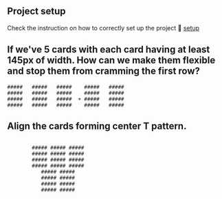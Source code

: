 ## Project setup
Check the instruction on how to correctly set up the project 🔗 [setup](./setup.md)

## If we've 5 cards with each card having at least 145px of width. How can we make them flexible and stop them from cramming the first row?

```text
#####   #####   #####    #####   #####
#####   #####   #####    #####   #####
#####   #####   #####  + #####   #####
#####   #####   #####    #####   #####
```

## Align the cards forming center T pattern.

```text

        ##### ##### #####
        ##### ##### #####
        ##### ##### #####
        ##### ##### #####
           ##### #####
           ##### #####
           ##### #####
           ##### #####
           
```
